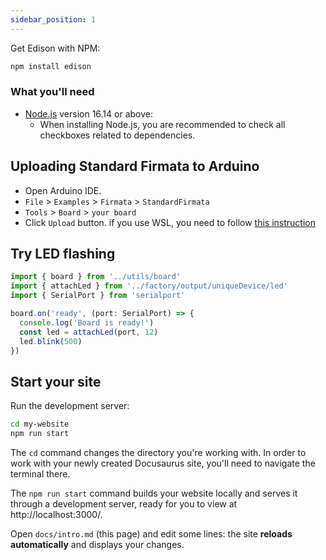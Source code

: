 ```yaml
---
sidebar_position: 1
---
```

Get Edison with NPM:

```bash
npm install edison
```

### What you'll need

- [Node.js](https://nodejs.org/en/download/) version 16.14 or above:
  - When installing Node.js, you are recommended to check all checkboxes related to dependencies.


## Uploading Standard Firmata to Arduino

- Open Arduino IDE.
- `File` > `Examples` > `Firmata` > `StandardFirmata`
- `Tools` > `Board` > `your board`
- Click `Upload` button.
if you use WSL, you need to follow [this instruction](/docs/Getting%20Started/How%20to%20WSL)
## Try LED flashing



```ts
import { board } from '../utils/board'
import { attachLed } from '../factory/output/uniqueDevice/led'
import { SerialPort } from 'serialport'

board.on('ready', (port: SerialPort) => {
  console.log('Board is ready!')
  const led = attachLed(port, 12)
  led.blink(500)
})
```



## Start your site

Run the development server:

```bash
cd my-website
npm run start
```

The `cd` command changes the directory you're working with. In order to work with your newly created Docusaurus site, you'll need to navigate the terminal there.

The `npm run start` command builds your website locally and serves it through a development server, ready for you to view at http://localhost:3000/.

Open `docs/intro.md` (this page) and edit some lines: the site **reloads automatically** and displays your changes.
